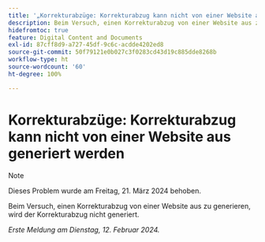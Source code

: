 ```yaml
---
title: '„Korrekturabzüge: Korrekturabzug kann nicht von einer Website aus generiert werden“'
description: Beim Versuch, einen Korrekturabzug von einer Website aus zu generieren, wird der Korrekturabzug nicht generiert.
hidefromtoc: true
feature: Digital Content and Documents
exl-id: 87cff8d9-a727-45df-9c6c-acdde4202ed8
source-git-commit: 50f79121e0b027c3f0283cd43d19c885dde8268b
workflow-type: ht
source-wordcount: '60'
ht-degree: 100%

---
```


# Korrekturabzüge: Korrekturabzug kann nicht von einer Website aus generiert werden

>[!NOTE]
>
>Dieses Problem wurde am Freitag, 21. März 2024 behoben.

Beim Versuch, einen Korrekturabzug von einer Website aus zu generieren, wird der Korrekturabzug nicht generiert.

_Erste Meldung am Dienstag, 12. Februar 2024._
